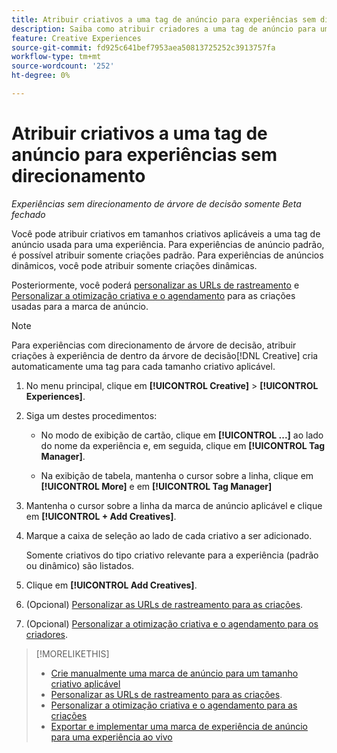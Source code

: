 ```yaml
---
title: Atribuir criativos a uma tag de anúncio para experiências sem direcionamento
description: Saiba como atribuir criadores a uma tag de anúncio para um tamanho criativo específico.
feature: Creative Experiences
source-git-commit: fd925c641bef7953aea50813725252c3913757fa
workflow-type: tm+mt
source-wordcount: '252'
ht-degree: 0%

---
```


# Atribuir criativos a uma tag de anúncio para experiências sem direcionamento

*Experiências sem direcionamento de árvore de decisão somente*
*Beta fechado*

Você pode atribuir criativos em tamanhos criativos aplicáveis a uma tag de anúncio usada para uma experiência. Para experiências de anúncio padrão, é possível atribuir somente criações padrão. Para experiências de anúncios dinâmicos, você pode atribuir somente criações dinâmicas.<!-- Clarify what this does. It adds the image to the experience, but how does optimization work with multiple ad tags? -->

Posteriormente, você poderá [personalizar as URLs de rastreamento](experience-tracking-urls-no-targeting.md) e [Personalizar a otimização criativa e o agendamento](experience-optimization-scheduling-no-targeting.md) para as criações usadas para a marca de anúncio.

>[!NOTE]
>
>Para experiências com direcionamento de árvore de decisão, atribuir criações à experiência de dentro da árvore de decisão[!DNL Creative] cria automaticamente uma tag para cada tamanho criativo aplicável.

1. No menu principal, clique em **[!UICONTROL Creative]** > **[!UICONTROL Experiences]**.

1. Siga um destes procedimentos:

   * No modo de exibição de cartão, clique em **[!UICONTROL ...]** ao lado do nome da experiência e, em seguida, clique em **[!UICONTROL Tag Manager]**.

   * Na exibição de tabela, mantenha o cursor sobre a linha, clique em **[!UICONTROL More]** e em **[!UICONTROL Tag Manager]**

1. Mantenha o cursor sobre a linha da marca de anúncio aplicável e clique em **[!UICONTROL + Add Creatives]**. <!-- Tag Manager has only a list view, but no card view, as of 2/2. -->

1. Marque a caixa de seleção ao lado de cada criativo a ser adicionado.

   Somente criativos do tipo criativo relevante para a experiência (padrão ou dinâmico) são listados.

1. Clique em **[!UICONTROL Add Creatives]**.

1. (Opcional) [Personalizar as URLs de rastreamento para as criações](experience-tracking-urls-no-targeting.md).

1. (Opcional) [Personalizar a otimização criativa e o agendamento para os criadores](experience-optimization-scheduling-no-targeting.md).

>[!MORELIKETHIS]
>* [Crie manualmente uma marca de anúncio para um tamanho criativo aplicável](experience-tag-create-manually.md)
>* [Personalizar as URLs de rastreamento para as criações](experience-tracking-urls-no-targeting.md).
>* [Personalizar a otimização criativa e o agendamento para as criações](experience-optimization-scheduling-no-targeting.md)
>* [Exportar e implementar uma marca de experiência de anúncio para uma experiência ao vivo](experience-tag-export.md)
